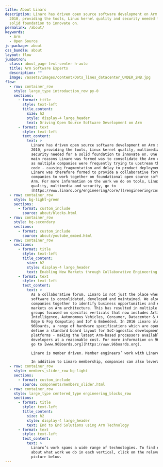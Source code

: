 ```yaml
---
title: About Linaro
description: Linaro has driven open source software development on Arm since
  2010, providing the tools, Linux kernel quality and security needed for a
  solid foundation to innovate on.
permalink: /about/
keywords:
  - Arm
  - Open Source
js-package: about
css_bundle: about
layout: flow
jumbotron:
  class: about_page text-center h-auto
  title: Arm Software Experts
  description: ""
  image: /assets/images/content/Dots_lines_datacenter_UNDER_2MB.jpg
flow:
  - row: container_row
    style: large_type introduction_row py-0
    sections:
      - format: title
        style: text-left
        title_content:
          size: h2
          style: display-4 large_header
          text: Driving Open Source Software Development on Arm
      - format: text
        style: text-left
        text_content:
          text: >
            Linaro has driven open source software development on Arm since
            2010, providing the tools, Linux kernel quality, multimedia and
            security needed for a solid foundation to innovate on. One of the
            main reasons Linaro was formed was to consolidate the Arm code base
            as multiple companies were frequently trying to upstream the same
            code - causing fragmentation and delay to product deployments.
            Linaro was therefore formed to provide a collaborative forum for
            companies to work together on foundational open source software on
            Arm. For more information on the work we do on tools, Linux kernel
            quality, multimedia and security, go to
            [https://www.linaro.org/engineering/core/](/engineering/core/)
  - row: container_row
    style: bg-light-green
    sections:
      - format: custom_include
        source: about/blocks.html
  - row: container_row
    style: bg-secondary
    sections:
      - format: custom_include
        source: about/youtube_embed.html
  - row: container_row
    sections:
      - format: title
        style: text-left
        title_content:
          size: h2
          style: display-4 large_header
          text: Enabling New Markets through Collaborative Engineering
      - format: text
        style: text-left
        text_content:
          text: >
            As a collaborative forum, Linaro is not just the place where Arm
            software is consolidated, developed and maintained. We also bring
            companies together to identify business opportunities and enable new
            markets on Arm architecture. This has resulted in multiple Linaro
            groups focused on specific verticals that now includes Artificial
            Intelligence, Autonomous Vehicles, Consumer, Datacenter & Cloud,
            Edge & Fog Computing and IoT & Embedded. In 2016 Linaro also created
            96Boards, a range of hardware specifications which are open and
            define a standard board layout for SoC-agnostic development
            platforms - making the latest Arm-based processors available to
            developers at a reasonable cost. For more information on 96Boards,
            go to [www.96Boards.org](https://www.96boards.org).

            Linaro is member driven. Member engineers’ work with Linaro engineers to solve common software problems. Our members also sit on technical steering committees where together with Linaro and other member companies, decisions are made on what work needs to be done. Being a Linaro member in effect means shaping the future of Arm software.

            In addition to Linaro membership, companies can also leverage Linaro Arm software expertise on specific projects by working with Linaro Developer Services.
  - row: container_row
    style: members_slider_row bg-light
    sections:
      - format: custom_include
        source: components/members_slider.html
  - row: container_row
    style: large_type centered_type engineering_blocks_row
    sections:
      - format: title
        style: text-left
        title_content:
          size: h2
          style: display-4 large_header
          text: End to End Solutions using Arm Technology 
      - format: text
        style: text-left
        text_content:
          text: >
            Linaro’s work spans a wide range of technologies. To find out more
            about what work we do in each vertical, click on the relevant
            picture below.
---
```


